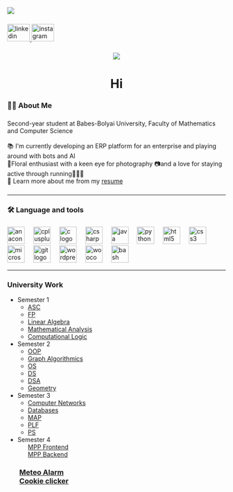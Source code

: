 <div>
  <img src="https://w.forfun.com/fetch/b2/b215fe81006171dcecce204b8a8fbd4c.jpeg?w=1200&r=0.5625"  />
</div>

###

<div align="left">
  <a href="https://www.linkedin.com/in/stefan-macovei-grigoras-288630270/" target="_blank">
    <img src="https://raw.githubusercontent.com/maurodesouza/profile-readme-generator/master/src/assets/icons/social/linkedin/default.svg" width="52" height="40" alt="linkedin logo"  />
  </a>
  <a href="https://www.instagram.com/stefan.macovei03/" target="_blank">
    <img src="https://raw.githubusercontent.com/maurodesouza/profile-readme-generator/master/src/assets/icons/social/instagram/default.svg" width="52" height="40" alt="instagram logo"  />
  </a>
</div>

###

<div align="center">
  <img src="https://visitor-badge.laobi.icu/badge?page_id=Stefan-Macovei-Grigoras.Stefan-Macovei-Grigoras&"  />
</div>

###

<h1 align="center">Hi</h1>

###

<h3 align="left">👩‍💻  About Me</h3>

###

<p align="left">Second-year student at Babes-Bolyai University, Faculty of Mathematics and Computer Science<br>
  <br> 📚 I'm currently developing an ERP platform for an enterprise and playing around with bots and AI
  <br> 🥀Floral enthusiast with a keen eye for photography 📷and a love for staying active through running🏃🏻‍♂️
  <br> 📃 Learn more about me from my <a href="https://drive.google.com/file/d/1I30QvZjMyNJm4-fUOgNn0EHmGYbzrppW/view?usp=sharing">resume</a>
</p>

###
<hr>
<h3 align="left">🛠 Language and tools</h3>

###

<div align="left">
  <img src="https://cdn.jsdelivr.net/gh/devicons/devicon/icons/anaconda/anaconda-original.svg" height="40" alt="anaconda logo"  />
  <img width="12" />
  <img src="https://cdn.jsdelivr.net/gh/devicons/devicon/icons/cplusplus/cplusplus-original.svg" height="40" alt="cplusplus logo"  />
  <img width="12" />
  <img src="https://cdn.jsdelivr.net/gh/devicons/devicon/icons/c/c-original.svg" height="40" alt="c logo"  />
  <img width="12" />
  <img src="https://cdn.jsdelivr.net/gh/devicons/devicon/icons/csharp/csharp-original.svg" height="40" alt="csharp logo"  />
  <img width="12" />
  <img src="https://cdn.jsdelivr.net/gh/devicons/devicon/icons/java/java-original.svg" height="40" alt="java logo"  />
  <img width="12" />
  <img src="https://cdn.jsdelivr.net/gh/devicons/devicon/icons/python/python-original.svg" height="40" alt="python logo"  />
  <img width="12" />
  <img src="https://cdn.jsdelivr.net/gh/devicons/devicon/icons/html5/html5-original.svg" height="40" alt="html5 logo"  />
  <img width="12" />
  <img src="https://cdn.jsdelivr.net/gh/devicons/devicon/icons/css3/css3-original.svg" height="40" alt="css3 logo"  />
  <img width="12" />
  <img src="https://cdn.jsdelivr.net/gh/devicons/devicon/icons/microsoftsqlserver/microsoftsqlserver-plain.svg" height="40" alt="microsoftsqlserver logo"  />
  <img width="12" />
  <img src="https://cdn.jsdelivr.net/gh/devicons/devicon/icons/git/git-original.svg" height="40" alt="git logo"  />
  <img width="12" />
  <img src="https://cdn.jsdelivr.net/gh/devicons/devicon/icons/wordpress/wordpress-original.svg" height="40" alt="wordpress logo"  />
  <img width="12" />
  <img src="https://cdn.jsdelivr.net/gh/devicons/devicon/icons/woocommerce/woocommerce-original.svg" height="40" alt="woocommerce logo"  />
  <img width="12" />
  <img src="https://cdn.jsdelivr.net/gh/devicons/devicon/icons/bash/bash-original.svg" height="40" alt="bash logo"  />
</div>
<hr>
<div>
  <h3 align="left">University Work</h3>
  <ul>
    <li> Semester 1
        <ul>
            <li>
                    <a href="https://github.com/Stefan-Macovei-Grigoras/UBB-Mathematics-and-Computer-Science/tree/main/Semester%201/ASC">
                        ASC
                    </a>
                </li>
            <li>
                    <a href="https://github.com/Stefan-Macovei-Grigoras/UBB-Mathematics-and-Computer-Science/tree/main/Semester%201/FP">
                       FP
                    </a>
                </li>
                <li>
                <a href="https://github.com/Stefan-Macovei-Grigoras/UBB-Mathematics-and-Computer-Science/tree/main/Semester%201/Linear%20Algebra">
                     Linear Algebra
                </a>
            </li>
            <li>
                <a href="https://github.com/Stefan-Macovei-Grigoras/UBB-Mathematics-and-Computer-Science/tree/main/Semester%201/Mathematical%20Analysis">
                     Mathematical Analysis
                </a>
            </li>
             <li>
                    <a href="https://github.com/Stefan-Macovei-Grigoras/UBB-Mathematics-and-Computer-Science/tree/main/Semester%201/Computational%20Logic">
                        Computational Logic
                    </a>
                </li>
         </ul>
      </li>
    <li> Semester 2
        <ul>
                <li>
                    <a href="https://github.com/Stefan-Macovei-Grigoras/UBB-Mathematics-and-Computer-Science/tree/main/Semester%202/OOP">
                       OOP
                    </a>
                </li>
                <li>
                    <a href="https://github.com/Stefan-Macovei-Grigoras/UBB-Mathematics-and-Computer-Science/tree/main/Semester%202/Graph%20Algorithmics">
                       Graph Algorithmics
                    </a>
                </li>
                <li>
                    <a href="https://github.com/Stefan-Macovei-Grigoras/UBB-Mathematics-and-Computer-Science/tree/main/Semester%202/OS">
                       OS
                    </a>
                </li>
                 <li>
                    <a href="https://github.com/Stefan-Macovei-Grigoras/UBB-Mathematics-and-Computer-Science/tree/main/Semester%202/DS">
                       DS
                    </a>
                </li>
                <li>
                    <a href="https://github.com/Stefan-Macovei-Grigoras/UBB-Mathematics-and-Computer-Science/tree/main/Semester%202/DSA">
                       DSA
                    </a>
                </li>
                <li>
                    <a href="https://github.com/Stefan-Macovei-Grigoras/UBB-Mathematics-and-Computer-Science/tree/main/Semester%202/Geometry">
                       Geometry
                    </a>
                </li>
        </ul>
    </li>
    <li>
    Semester 3
      <ul>
         <li>
                    <a href="https://github.com/Stefan-Macovei-Grigoras/UBB-Mathematics-and-Computer-Science/tree/main/Semester%203/Computer%20networks/">
                       Computer Networks
                    </a>
                </li>
                <li>
                    <a href="https://github.com/Stefan-Macovei-Grigoras/UBB-Mathematics-and-Computer-Science/tree/main/Semester%203/DB">
                       Databases
                    </a>
                </li>
                <li>
                    <a href="https://github.com/Stefan-Macovei-Grigoras/UBB-Mathematics-and-Computer-Science/tree/main/Semester%203/MAP">
                       MAP
                    </a>
                </li>
                 <li>
                    <a href="https://github.com/Stefan-Macovei-Grigoras/UBB-Mathematics-and-Computer-Science/tree/main/Semester%203/PLF">
                       PLF
                    </a>
                </li>
                <li>
                    <a href="https://github.com/Stefan-Macovei-Grigoras/UBB-Mathematics-and-Computer-Science/tree/main/Semester%203/PS">
                       PS
                    </a>
                </li>
      </ul>      
    </li>
    <li>
      Semester 4
        <ul>
          <a href="https://github.com/Stefan-Macovei-Grigoras/CameraStoreFrontEnd">
                       MPP Frontend
                    </a><br>
           <a href="https://github.com/Stefan-Macovei-Grigoras/CameraStoreBE">
                       MPP Backend
                    </a>
        </ul>
    </li>
</div>
<div>
  <h3 align="left"RPA Projects</h3>
  <ul>
      <a href="https://github.com/Stefan-Macovei-Grigoras/RPA-meteo-alarm">Meteo Alarm</a><br>
      <a href="https://github.com/Stefan-Macovei-Grigoras/RPA-meteo-alarm">Cookie clicker</a><br>
  </ul>
</div>
